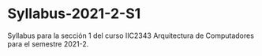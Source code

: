 # Syllabus-2021-2-S1
Syllabus para la sección 1 del curso IIC2343 Arquitectura de Computadores para el semestre 2021-2.
